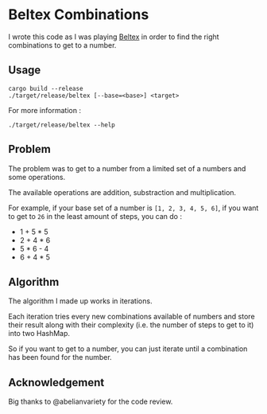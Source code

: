 # Beltex Combinations

I wrote this code as I was playing [Beltex](https://store.steampowered.com/app/2051420/Beltex/) in order to find the right combinations to get to a number.

## Usage

```shell
cargo build --release
./target/release/beltex [--base=<base>] <target>
```

For more information :
```shell
./target/release/beltex --help
```

## Problem

The problem was to get to a number from a limited set of a numbers and some operations.

The available operations are addition, substraction and multiplication.

For example, if your base set of a number is `[1, 2, 3, 4, 5, 6]`, if you want to get to `26` in the least amount of steps, you can do :
- 1 + 5 * 5
- 2 + 4 * 6
- 5 * 6 - 4
- 6 + 4 * 5

## Algorithm

The algorithm I made up works in iterations.

Each iteration tries every new combinations available of numbers and store their result along with their complexity (i.e. the number of steps to get to it) into two HashMap.

So if you want to get to a number, you can just iterate until a combination has been found for the number.

## Acknowledgement

Big thanks to @abelianvariety for the code review.

